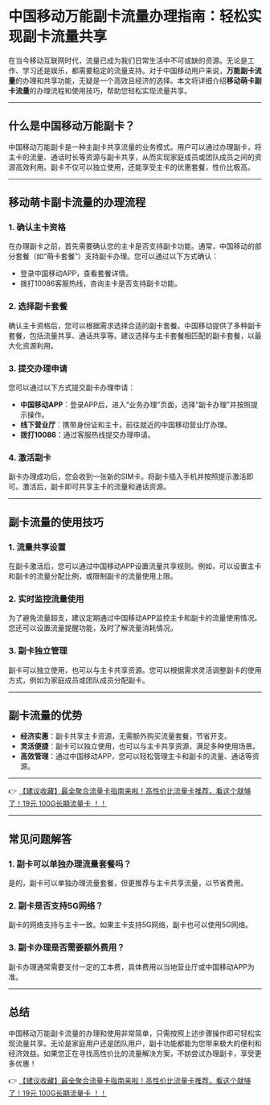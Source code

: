 # 中国移动万能副卡流量办理指南：轻松实现副卡流量共享

在当今移动互联网时代，流量已成为我们日常生活中不可或缺的资源。无论是工作、学习还是娱乐，都需要稳定的流量支持。对于中国移动用户来说，**万能副卡流量**的办理和共享功能，无疑是一个高效且经济的选择。本文将详细介绍**移动萌卡副卡流量**的办理流程和使用技巧，帮助您轻松实现流量共享。

---

## 什么是中国移动万能副卡？

中国移动万能副卡是一种主副卡共享流量的业务模式。用户可以通过办理副卡，将主卡的流量、通话时长等资源与副卡共享，从而实现家庭成员或团队成员之间的资源高效利用。副卡不仅可以独立使用，还能享受主卡的优惠套餐，性价比极高。

---

## 移动萌卡副卡流量的办理流程

### 1. 确认主卡资格
在办理副卡之前，首先需要确认您的主卡是否支持副卡功能。通常，中国移动的部分套餐（如“萌卡套餐”）支持副卡办理。您可以通过以下方式确认：
- 登录中国移动APP，查看套餐详情。
- 拨打10086客服热线，咨询主卡是否支持副卡功能。

### 2. 选择副卡套餐
确认主卡资格后，您可以根据需求选择合适的副卡套餐。中国移动提供了多种副卡套餐，包括流量共享、通话共享等。建议选择与主卡套餐相匹配的副卡套餐，以最大化资源利用。

### 3. 提交办理申请
您可以通过以下方式提交副卡办理申请：
- **中国移动APP**：登录APP后，进入“业务办理”页面，选择“副卡办理”并按照提示操作。
- **线下营业厅**：携带身份证和主卡，前往就近的中国移动营业厅办理。
- **拨打10086**：通过客服热线提交办理申请。

### 4. 激活副卡
副卡办理成功后，您会收到一张新的SIM卡。将副卡插入手机并按照提示激活即可。激活后，副卡即可共享主卡的流量和通话资源。

---

## 副卡流量的使用技巧

### 1. 流量共享设置
在副卡激活后，您可以通过中国移动APP设置流量共享规则。例如，可以设置主卡和副卡的流量分配比例，或限制副卡的流量使用上限。

### 2. 实时监控流量使用
为了避免流量超支，建议定期通过中国移动APP监控主卡和副卡的流量使用情况。您还可以设置流量提醒功能，及时了解流量消耗情况。

### 3. 副卡独立管理
副卡可以独立使用，也可以与主卡共享资源。您可以根据需求灵活调整副卡的使用方式，例如为家庭成员或团队成员分配副卡。

---

## 副卡流量的优势

- **经济实惠**：副卡共享主卡资源，无需额外购买流量套餐，节省开支。
- **灵活便捷**：副卡可以独立使用，也可以与主卡共享资源，满足多种使用场景。
- **高效管理**：通过中国移动APP，您可以轻松管理主卡和副卡的流量、通话等资源。

---

👉 [【建议收藏】最全聚合流量卡指南来啦！高性价比流量卡推荐，看这个就够了！19元 100G长期流量卡 ！！](https://bit.ly/Liuliangka)

---

## 常见问题解答

### 1. 副卡可以单独办理流量套餐吗？
是的，副卡可以单独办理流量套餐，但更推荐与主卡共享流量，以节省费用。

### 2. 副卡是否支持5G网络？
副卡的网络支持与主卡一致。如果主卡支持5G网络，副卡也可以使用5G网络。

### 3. 副卡办理是否需要额外费用？
副卡办理通常需要支付一定的工本费，具体费用以当地营业厅或中国移动APP为准。

---

## 总结

中国移动万能副卡流量的办理和使用非常简单，只需按照上述步骤操作即可轻松实现流量共享。无论是家庭用户还是团队用户，副卡功能都能为您带来极大的便利和经济效益。如果您正在寻找高性价比的流量解决方案，不妨尝试办理副卡，享受更多优惠！

👉 [【建议收藏】最全聚合流量卡指南来啦！高性价比流量卡推荐，看这个就够了！19元 100G长期流量卡 ！！](https://bit.ly/Liuliangka)